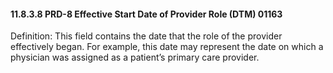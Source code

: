 #### 11.8.3.8 PRD-8 Effective Start Date of Provider Role (DTM) 01163

Definition: This field contains the date that the role of the provider effectively began. For example, this date may represent the date on which a physician was assigned as a patient’s primary care provider.
